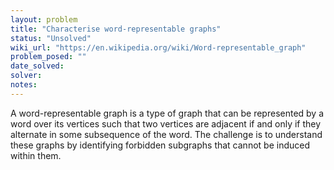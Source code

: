 ```yaml
---
layout: problem
title: "Characterise word-representable graphs"
status: "Unsolved"
wiki_url: "https://en.wikipedia.org/wiki/Word-representable_graph"
problem_posed: ""
date_solved:
solver:
notes:
---
```

A word-representable graph is a type of graph that can be represented by a word over its vertices such that two vertices are adjacent if and only if they alternate in some subsequence of the word. The challenge is to understand these graphs by identifying forbidden subgraphs that cannot be induced within them.